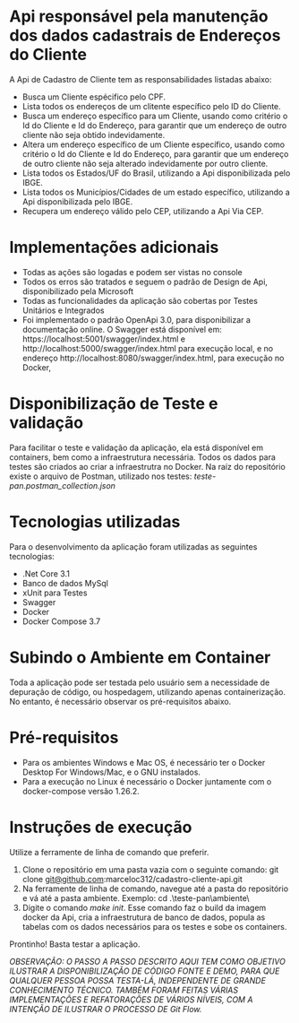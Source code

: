 # Api responsável pela manutenção dos dados cadastrais de Endereços do Cliente
A Api de Cadastro de Cliente tem as responsabilidades listadas abaixo:

* Busca um Cliente espécifico pelo CPF.
* Lista todos os endereços de um clitente específico pelo ID do Cliente.
* Busca um endereço específico para um Cliente, usando como critério o Id do Cliente e Id do Endereço, para garantir que um endereço de outro cliente não seja obtido indevidamente.
* Altera um endereço específico de um Cliente específico, usando como critério o Id do Cliente e Id do Endereço, para garantir que um endereço de outro cliente não seja alterado indevidamente por outro cliente.
* Lista todos os Estados/UF do Brasil, utilizando a Api disponibilizada pelo IBGE.
* Lista todos os Municípios/Cidades de um estado específico, utilizando a Api disponibilizada pelo IBGE.
* Recupera um endereço válido pelo CEP, utilizando a Api Via CEP.

# Implementações adicionais
* Todas as ações são logadas e podem ser vistas no console
* Todos os erros são tratados e seguem o padrão de Design de Api, disponibilizado pela Microsoft
* Todas as funcionalidades da aplicação são cobertas por Testes Unitários e Integrados
* Foi implementado o padrão OpenApi 3.0, para disponibilizar a documentação online. O Swagger está disponível em: https://localhost:5001/swagger/index.html e http://localhost:5000/swagger/index.html para execução local, e no endereço http://localhost:8080/swagger/index.html, para execução no Docker,

# Disponibilização de Teste e validação
Para facilitar o teste e validação da aplicação, ela está disponível em containers, bem como a infraestrutura necessária. Todos os dados para testes são criados ao criar a infraestrutra no Docker.
Na raíz do repositório existe o arquivo de Postman, utilizado nos testes: *teste-pan.postman_collection.json*

# Tecnologias utilizadas
Para o desenvolvimento da aplicação foram utilizadas as seguintes tecnologias:
* .Net Core 3.1
* Banco de dados MySql
* xUnit para Testes
* Swagger
* Docker
* Docker Compose 3.7

# Subindo o Ambiente em Container
Toda a aplicação pode ser testada pelo usuário sem a necessidade de depuração de código, ou hospedagem, utilizando apenas containerização. No entanto, é necessário observar os pré-requisitos abaixo.

# Pré-requisitos
* Para os ambientes Windows e Mac OS, é necessário ter o Docker Desktop For Windows/Mac, e o GNU instalados. 
* Para a execução no Linux é necessário o Docker juntamente com o docker-compose versão 1.26.2.

# Instruções de execução

Utilize a ferramente de linha de comando que preferir.
1. Clone o repositório em uma pasta vazia com o seguinte comando: git clone git@github.com:marceloc312/cadastro-cliente-api.git
2. Na ferramente de linha de comando, navegue até a pasta do repositório e vá até a pasta ambiente. Exemplo: cd .\teste-pan\ambiente\
3. Digite o comando *make init*. Esse comando faz o build da imagem docker da Api, cria a infraestrutura de banco de dados, popula as tabelas com os dados necessários para os testes e sobe os containers.

Prontinho! Basta testar a aplicação.


*OBSERVAÇÃO: 
O PASSO A PASSO DESCRITO AQUI TEM COMO OBJETIVO ILUSTRAR A DISPONIBILIZAÇÃO DE CÓDIGO FONTE E DEMO, PARA QUE QUALQUER PESSOA POSSA TESTA-LÁ, INDEPENDENTE DE GRANDE CONHECIMENTO TÉCNICO.
TAMBÉM FORAM FEITAS VÁRIAS IMPLEMENTAÇÕES E REFATORAÇÕES DE VÁRIOS NÍVEIS, COM A INTENÇÃO DE ILUSTRAR O PROCESSO DE Git Flow.*
